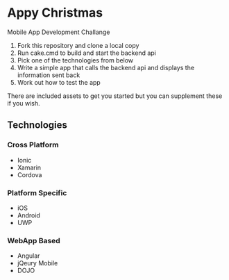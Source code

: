 # Appy Christmas

Mobile App Development Challange 

1) Fork this repository and clone a local copy
2) Run cake.cmd to build and start the backend api 
2) Pick one of the technologies from below
3) Write a simple app that calls the backend api and displays the information sent back
4) Work out how to test the app

There are included assets to get you started but you can supplement these if you wish.

## Technologies
### Cross Platform 
 - Ionic
 - Xamarin
 - Cordova
 
### Platform Specific
 - iOS
 - Android
 - UWP

### WebApp Based
 - Angular
 - jQeury Mobile
 - DOJO